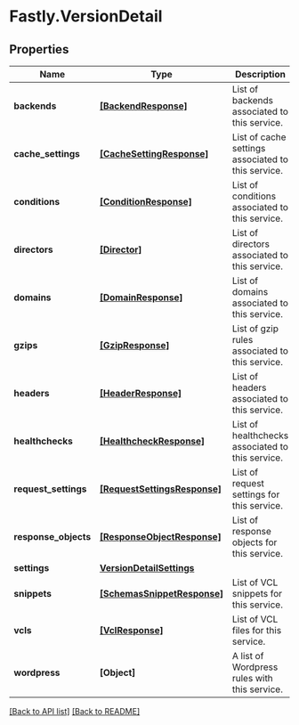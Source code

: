 # Fastly.VersionDetail

## Properties

Name | Type | Description | Notes
------------ | ------------- | ------------- | -------------
**backends** | [**[BackendResponse]**](BackendResponse.md) | List of backends associated to this service. | [optional] 
**cache_settings** | [**[CacheSettingResponse]**](CacheSettingResponse.md) | List of cache settings associated to this service. | [optional] 
**conditions** | [**[ConditionResponse]**](ConditionResponse.md) | List of conditions associated to this service. | [optional] 
**directors** | [**[Director]**](Director.md) | List of directors associated to this service. | [optional] 
**domains** | [**[DomainResponse]**](DomainResponse.md) | List of domains associated to this service. | [optional] 
**gzips** | [**[GzipResponse]**](GzipResponse.md) | List of gzip rules associated to this service. | [optional] 
**headers** | [**[HeaderResponse]**](HeaderResponse.md) | List of headers associated to this service. | [optional] 
**healthchecks** | [**[HealthcheckResponse]**](HealthcheckResponse.md) | List of healthchecks associated to this service. | [optional] 
**request_settings** | [**[RequestSettingsResponse]**](RequestSettingsResponse.md) | List of request settings for this service. | [optional] 
**response_objects** | [**[ResponseObjectResponse]**](ResponseObjectResponse.md) | List of response objects for this service. | [optional] 
**settings** | [**VersionDetailSettings**](VersionDetailSettings.md) |  | [optional] 
**snippets** | [**[SchemasSnippetResponse]**](SchemasSnippetResponse.md) | List of VCL snippets for this service. | [optional] 
**vcls** | [**[VclResponse]**](VclResponse.md) | List of VCL files for this service. | [optional] 
**wordpress** | **[Object]** | A list of Wordpress rules with this service. | [optional] 


[[Back to API list]](../../README.md#endpoints) [[Back to README]](../../README.md)
